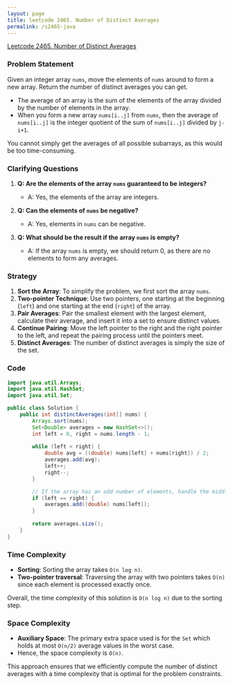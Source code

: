 ```yaml
---
layout: page
title: leetcode 2465. Number of Distinct Averages
permalink: /s2465-java
---
```

[Leetcode 2465. Number of Distinct Averages](https://algoadvance.github.io/algoadvance/l2465)
### Problem Statement

Given an integer array `nums`, move the elements of `nums` around to form a new array. Return the number of distinct averages you can get.

- The average of an array is the sum of the elements of the array divided by the number of elements in the array.
- When you form a new array `nums[i..j]` from `nums`, then the average of `nums[i..j]` is the integer quotient of the sum of `nums[i..j]` divided by `j-i+1`.

You cannot simply get the averages of all possible subarrays, as this would be too time-consuming.

### Clarifying Questions
1. **Q: Are the elements of the array `nums` guaranteed to be integers?**
   - A: Yes, the elements of the array are integers.

2. **Q: Can the elements of `nums` be negative?**
   - A: Yes, elements in `nums` can be negative.

3. **Q: What should be the result if the array `nums` is empty?**
   - A: If the array `nums` is empty, we should return 0, as there are no elements to form any averages.

### Strategy

1. **Sort the Array**: To simplify the problem, we first sort the array `nums`. 
2. **Two-pointer Technique**: Use two pointers, one starting at the beginning (`left`) and one starting at the end (`right`) of the array.
3. **Pair Averages**: Pair the smallest element with the largest element, calculate their average, and insert it into a set to ensure distinct values.
4. **Continue Pairing**: Move the left pointer to the right and the right pointer to the left, and repeat the pairing process until the pointers meet.
5. **Distinct Averages**: The number of distinct averages is simply the size of the set.

### Code

```java
import java.util.Arrays;
import java.util.HashSet;
import java.util.Set;

public class Solution {
    public int distinctAverages(int[] nums) {
        Arrays.sort(nums);
        Set<Double> averages = new HashSet<>();
        int left = 0, right = nums.length - 1;
        
        while (left < right) {
            double avg = ((double) nums[left] + nums[right]) / 2;
            averages.add(avg);
            left++;
            right--;
        }

        // If the array has an odd number of elements, handle the middle element
        if (left == right) {
            averages.add((double) nums[left]);
        }
        
        return averages.size();
    }
}
```

### Time Complexity

- **Sorting**: Sorting the array takes `O(n log n)`.
- **Two-pointer traversal**: Traversing the array with two pointers takes `O(n)` since each element is processed exactly once.

Overall, the time complexity of this solution is `O(n log n)` due to the sorting step.

### Space Complexity

- **Auxiliary Space**: The primary extra space used is for the `Set` which holds at most `O(n/2)` average values in the worst case.
- Hence, the space complexity is `O(n)`.

This approach ensures that we efficiently compute the number of distinct averages with a time complexity that is optimal for the problem constraints.
